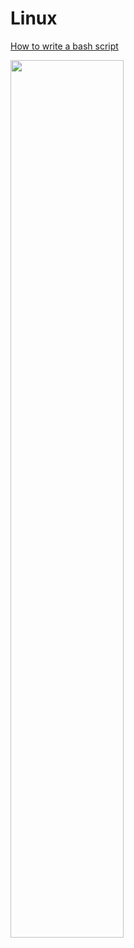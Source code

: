 # Linux

[How to write a bash script](https://www.youtube.com/watch?v=F-gskSl4pwQ)

<img src="https://github.com/hyeseongkim00/Linux/blob/main/images/cyclegan_bashfile.jpg" width="60%">
